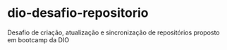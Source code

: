 # dio-desafio-repositorio
Desafio de criação, atualização e sincronização de repositórios proposto em bootcamp da DIO
